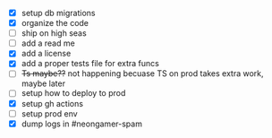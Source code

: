 - [x] setup db migrations
- [x] organize the code
- [ ] ship on high seas
- [ ] add a read me
- [x] add a license
- [x] add a proper tests file for extra funcs
- [ ] ~~Ts maybe??~~ not happening becuase TS on prod takes extra work, maybe later
- [ ] setup how to deploy to prod
- [x] setup gh actions
- [ ] setup prod env
- [x] dump logs in #neongamer-spam
